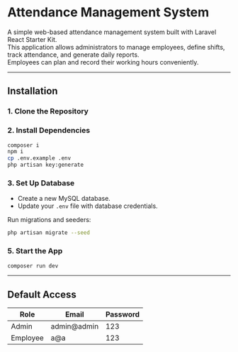# Attendance Management System

A simple web-based attendance management system built with Laravel React Starter Kit.  
This application allows administrators to manage employees, define shifts, track attendance, and generate daily reports.  
Employees can plan and record their working hours conveniently.

---

## Installation

### 1. Clone the Repository

### 2. Install Dependencies
```bash
composer i
npm i
cp .env.example .env
php artisan key:generate
```

### 3. Set Up Database
- Create a new MySQL database.
- Update your `.env` file with database credentials.

Run migrations and seeders:
```bash
php artisan migrate --seed
```

### 5. Start the App
```bash
composer run dev
```

---

## Default Access

| Role     | Email       | Password |
|----------|-------------|----------|
| Admin    | admin@admin | 123      |
| Employee | a@a         | 123      |
